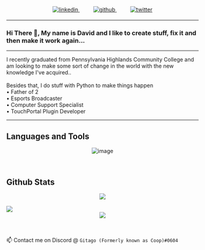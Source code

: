 <div align="center">
    <a href="https://www.linkedin.com/in/david-bell-68277256/" target="_blank">
    <img src=https://img.shields.io/badge/linkedin-%231E77B5.svg?&style=for-the-badge&logo=linkedin&logoColor=white alt=linkedin style="margin-bottom: 5px;" />
    </a>
    &nbsp;&nbsp;&nbsp;&nbsp;&nbsp;&nbsp;&nbsp;&nbsp;
    <a href="https://github.com/gitagogaming" target="_blank">
    <img src=https://img.shields.io/badge/github-%2324292e.svg?&style=for-the-badge&logo=github&logoColor=white alt=github style="margin-bottom: 5px;" />
    </a>
    &nbsp;&nbsp;&nbsp;&nbsp;&nbsp;&nbsp;&nbsp;&nbsp;
    <a href="https://twitter.com.com/gitagogaming" target="_blank">
    <img src=https://img.shields.io/badge/instagram-%23000000.svg?&style=for-the-badge&logo=twitter&logoColor=white alt=twitter style="margin-bottom: 5px;" />
    </a>  
</div>

---

### Hi There 👋, My name is David and I like to create stuff, fix it and then make it work again... <br>


---
I recently graduated from Pennsylvania Highlands Community College and am looking to make some sort of change in the world with the new knowledge I've acquired..
<br><br>
Besides that, I do stuff with Python to make things happen
<br>
• Father of 2<br>
• Esports Broadcaster<br>
• Computer Support Specialist<br>
• TouchPortal Plugin Developer<br>

---
## Languages and Tools  
<div align="center">  
    
![image](https://user-images.githubusercontent.com/76603653/210036069-bddb92f8-a354-4f2a-825a-75148a4e3aff.png)
    
</div>  
<br/>  

</td><td valign="top" width="33%">
    
## Github Stats  
<div align="center"><img src="https://github-readme-stats.vercel.app/api?username=gitagogaming&show_icons=true&count_private=true&hide_border=true" align="center" /></div>  

<br/>    

<div align="left">
    <a href="paypal.me/gitagogaming" target="_blank" style="display: inline-block;">
        <img
            src="https://img.shields.io/badge/Donate-Buy%20Me%20A%20Coffee-orange.svg?style=flat-square" 
            align="center"
        />
    </a>
</div>  

<div align="center">
<img src="https://komarev.com/ghpvc/?username=gitagogaming&&style=flat-square" align="center" />
</div>  

<br><br>
📫 Contact me on Discord @ `Gitago (Formerly known as Coop)#0604`

<!--
**gitagogaming/gitagogaming** is a ✨ _special_ ✨ repository because its `README.md` (this file) appears on your GitHub profile.

Here are some ideas to get you started:

- 🔭 I’m currently working on ...
- 🌱 I’m currently learning ...
- 👯 I’m looking to collaborate on ...
- 🤔 I’m looking for help with ...
- 💬 Ask me about ...
- 📫 How to reach me: ...
- 😄 Pronouns: ...
- ⚡ Fun fact: ...
-->
